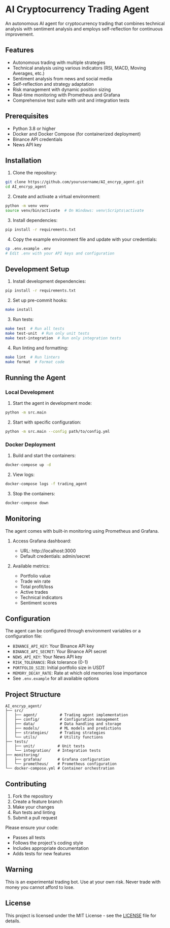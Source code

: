 # AI Cryptocurrency Trading Agent

An autonomous AI agent for cryptocurrency trading that combines technical analysis with sentiment analysis and employs self-reflection for continuous improvement.

## Features

- Autonomous trading with multiple strategies
- Technical analysis using various indicators (RSI, MACD, Moving Averages, etc.)
- Sentiment analysis from news and social media
- Self-reflection and strategy adaptation
- Risk management with dynamic position sizing
- Real-time monitoring with Prometheus and Grafana
- Comprehensive test suite with unit and integration tests

## Prerequisites

- Python 3.8 or higher
- Docker and Docker Compose (for containerized deployment)
- Binance API credentials
- News API key

## Installation

1. Clone the repository:
```bash
git clone https://github.com/yourusername/AI_encryp_agent.git
cd AI_encryp_agent
```

2. Create and activate a virtual environment:
```bash
python -m venv venv
source venv/bin/activate  # On Windows: venv\Scripts\activate
```

3. Install dependencies:
```bash
pip install -r requirements.txt
```

4. Copy the example environment file and update with your credentials:
```bash
cp .env.example .env
# Edit .env with your API keys and configuration
```

## Development Setup

1. Install development dependencies:
```bash
pip install -r requirements.txt
```

2. Set up pre-commit hooks:
```bash
make install
```

3. Run tests:
```bash
make test  # Run all tests
make test-unit  # Run only unit tests
make test-integration  # Run only integration tests
```

4. Run linting and formatting:
```bash
make lint  # Run linters
make format  # Format code
```

## Running the Agent

### Local Development

1. Start the agent in development mode:
```bash
python -m src.main
```

2. Start with specific configuration:
```bash
python -m src.main --config path/to/config.yml
```

### Docker Deployment

1. Build and start the containers:
```bash
docker-compose up -d
```

2. View logs:
```bash
docker-compose logs -f trading_agent
```

3. Stop the containers:
```bash
docker-compose down
```

## Monitoring

The agent comes with built-in monitoring using Prometheus and Grafana.

1. Access Grafana dashboard:
   - URL: http://localhost:3000
   - Default credentials: admin/secret

2. Available metrics:
   - Portfolio value
   - Trade win rate
   - Total profit/loss
   - Active trades
   - Technical indicators
   - Sentiment scores

## Configuration

The agent can be configured through environment variables or a configuration file:

- `BINANCE_API_KEY`: Your Binance API key
- `BINANCE_API_SECRET`: Your Binance API secret
- `NEWS_API_KEY`: Your News API key
- `RISK_TOLERANCE`: Risk tolerance (0-1)
- `PORTFOLIO_SIZE`: Initial portfolio size in USDT
- `MEMORY_DECAY_RATE`: Rate at which old memories lose importance
- See `.env.example` for all available options

## Project Structure

```
AI_encryp_agent/
├── src/
│   ├── agent/          # Trading agent implementation
│   ├── config/         # Configuration management
│   ├── data/           # Data handling and storage
│   ├── models/         # ML models and predictions
│   ├── strategies/     # Trading strategies
│   └── utils/          # Utility functions
├── tests/
│   ├── unit/          # Unit tests
│   └── integration/   # Integration tests
├── monitoring/
│   ├── grafana/       # Grafana configuration
│   └── prometheus/    # Prometheus configuration
└── docker-compose.yml # Container orchestration
```

## Contributing

1. Fork the repository
2. Create a feature branch
3. Make your changes
4. Run tests and linting
5. Submit a pull request

Please ensure your code:
- Passes all tests
- Follows the project's coding style
- Includes appropriate documentation
- Adds tests for new features

## Warning

This is an experimental trading bot. Use at your own risk. Never trade with money you cannot afford to lose.

## License

This project is licensed under the MIT License - see the [LICENSE](LICENSE) file for details. 